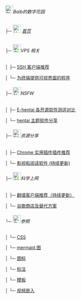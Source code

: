 
###### <div class="flex items-center"><img src="https://raw.githubusercontent.com/Tarikul-Islam-Anik/Animated-Fluent-Emojis/master/Emojis/Animals/Blossom.png" alt="Blossom" width="25" height="25" />Baib的数字花园</div>

###### <div class="flex items-center">├─ <img src="https://raw.githubusercontent.com/Tarikul-Islam-Anik/Animated-Fluent-Emojis/master/Emojis/Travel%20and%20places/House.png" alt="House" width="25" height="25" /> [首页](https://flowershow.youzhidanbairu.eu.org) </div>

 ###### <div class="flex items-center">├─ <img src="https://raw.githubusercontent.com/Tarikul-Islam-Anik/Animated-Fluent-Emojis/master/Emojis/Travel%20and%20places/Globe%20with%20Meridians.png" alt="Globe with Meridians" width="25" height="25" />VPS 相关</div> 

│    ├─ [SSH 客户端推荐](https://flowershow.youzhidanbairu.eu.org/%F0%9F%8C%90VPS%E7%9B%B8%E5%85%B3/SSH%E5%AE%A2%E6%88%B7%E7%AB%AF%E6%8E%A8%E8%8D%90)

│    └─ [为终端提供可视界面的程序](https://flowershow.youzhidanbairu.eu.org/%F0%9F%8C%90VPS%E7%9B%B8%E5%85%B3/%E4%B8%BA%E7%BB%88%E7%AB%AF%E6%8F%90%E4%BE%9B%E5%8F%AF%E8%A7%86%E7%95%8C%E9%9D%A2%E7%9A%84%E7%A8%8B%E5%BA%8F)

###### <div class="flex items-center">├─ <img src="https://raw.githubusercontent.com/Tarikul-Islam-Anik/Animated-Fluent-Emojis/master/Emojis/Symbols/No%20One%20Under%20Eighteen.png" alt="No One Under Eighteen" width="25" height="25" />NSFW</div>

│    ├─ [E-hentai 各开源软件测评对比](https://flowershow.youzhidanbairu.eu.org/%F0%9F%94%9ENSFW/E-hentai%20%E5%90%84%E5%BC%80%E6%BA%90%E8%BD%AF%E4%BB%B6%E6%B5%8B%E8%AF%84%E5%AF%B9%E6%AF%94)

│    └─ [hentai 主题软件分享](https://flowershow-9gp8i5kgw-baibwebs-projects.vercel.app/%F0%9F%94%9ENSFW/hentai%E4%B8%BB%E9%A2%98%E8%BD%AF%E4%BB%B6%E5%88%86%E4%BA%AB)

###### <div class="flex items-center">├─ <img src="https://raw.githubusercontent.com/Tarikul-Islam-Anik/Animated-Fluent-Emojis/master/Emojis/Objects/File%20Folder.png" alt="File Folder" width="25" height="25" />资源分享</div>

│    ├─ [Chrome 实用插件插件推荐](https://flowershow-9gp8i5kgw-baibwebs-projects.vercel.app/%F0%9F%97%82%EF%B8%8F%E8%B5%84%E6%BA%90%E5%88%86%E4%BA%AB/Chrome%E5%AE%9E%E7%94%A8%E6%8F%92%E4%BB%B6%E6%8F%92%E4%BB%B6%E6%8E%A8%E8%8D%90)

│    └─ <a href="https://flowershow-git-main-baibwebs-projects.vercel.app/%F0%9F%97%82%EF%B8%8F%E8%B5%84%E6%BA%90%E5%88%86%E4%BA%AB/%E5%BD%B1%E8%A7%86%E5%92%8C%E9%98%85%E8%AF%BB%E8%BD%AF%E4%BB%B6(%E 6%8 C%81%E 7%BB%AD%E 6%9 B%B 4%E 6%96%B 0)">影视和阅读软件 (持续更新)</a>

###### <div class="flex items-center">├─ <img src="https://raw.githubusercontent.com/Tarikul-Islam-Anik/Animated-Fluent-Emojis/master/Emojis/Objects/Wireless.png" alt="Wireless" width="25" height="25" />科学上网</div>

│    ├─ [翻墙客户端推荐（持续更新）](https://flowershow-9gp8i5kgw-baibwebs-projects.vercel.app/%F0%9F%9B%9C%E7%A7%91%E5%AD%A6%E4%B8%8A%E7%BD%91/%E7%BF%BB%E5%A2%99%E5%AE%A2%E6%88%B7%E7%AB%AF%E6%8E%A8%E8%8D%90%EF%BC%88%E6%8C%81%E7%BB%AD%E6%9B%B4%E6%96%B0%EF%BC%89)

│    └─ [谷歌商店及替代方案](https://flowershow-9gp8i5kgw-baibwebs-projects.vercel.app/%F0%9F%9B%9C%E7%A7%91%E5%AD%A6%E4%B8%8A%E7%BD%91/%E8%B0%B7%E6%AD%8C%E5%95%86%E5%BA%97%E5%8F%8A%E6%9B%BF%E4%BB%A3%E6%96%B9%E6%A1%88)

###### <div class="flex items-center">└─ <img src="https://raw.githubusercontent.com/Tarikul-Islam-Anik/Animated-Fluent-Emojis/master/Emojis/Travel%20and%20places/Compass.png" alt="Compass" width="25" height="25" />参照</div>

│    └─  [CSS](https://flowershow-9gp8i5kgw-baibwebs-projects.vercel.app/%F0%9F%A7%AD%E5%8F%82%E7%85%A7/CSS)

│    └─  [mermaid 图](https://flowershow-9gp8i5kgw-baibwebs-projects.vercel.app/%F0%9F%A7%AD%E5%8F%82%E7%85%A7/mermaid%20%E5%9B%BE)

│    └─  [图标](https://flowershow-9gp8i5kgw-baibwebs-projects.vercel.app/%F0%9F%A7%AD%E5%8F%82%E7%85%A7/%E5%9B%BE%E6%A0%87)

│    └─  [标注](https://flowershow-9gp8i5kgw-baibwebs-projects.vercel.app/%F0%9F%A7%AD%E5%8F%82%E7%85%A7/%E6%A0%87%E6%B3%A8)

│    └─  [模板](https://flowershow-9gp8i5kgw-baibwebs-projects.vercel.app/%F0%9F%A7%AD%E5%8F%82%E7%85%A7/%E6%A8%A1%E6%9D%BF)

│    └─  [视频嵌入](https://flowershow-9gp8i5kgw-baibwebs-projects.vercel.app/%F0%9F%A7%AD%E5%8F%82%E7%85%A7/%E8%A7%86%E9%A2%91%E5%B5%8C%E5%85%A5)
   


